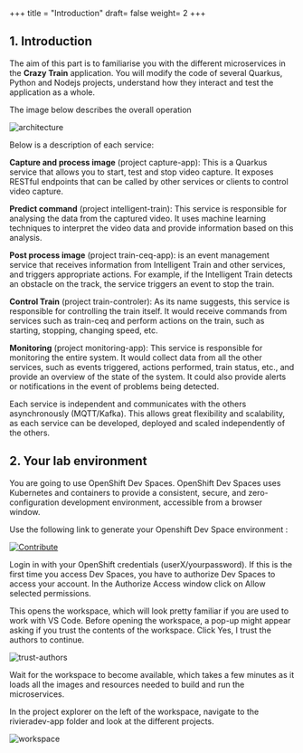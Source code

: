 +++
title = "Introduction"
draft= false
weight= 2
+++

## 1. Introduction 

The aim of this part is to familiarise you with the different microservices in the **Crazy Train** application. You will modify the code of several Quarkus, Python and Nodejs projects, understand how they interact and test the application as a whole.

The image below describes the overall operation

![architecture](/images/dev-section/architecture.png)

Below is a description of each service:

**Capture and process image** (project capture-app): This is a Quarkus service that allows you to start, test and stop video capture. It exposes RESTful endpoints that can be called by other services or clients to control video capture.

**Predict command** (project intelligent-train): This service is responsible for analysing the data from the captured video. It uses machine learning techniques to interpret the video data and provide information based on this analysis.

**Post process image** (project train-ceq-app): is an event management service that receives information from Intelligent Train and other services, and triggers appropriate actions. For example, if the Intelligent Train detects an obstacle on the track, the service triggers an event to stop the train.

**Control Train** (project train-controler): As its name suggests, this service is responsible for controlling the train itself. It would receive commands from services such as train-ceq and perform actions on the train, such as starting, stopping, changing speed, etc.

**Monitoring** (project monitoring-app): This service is responsible for monitoring the entire system. It would collect data from all the other services, such as events triggered, actions performed, train status, etc., and provide an overview of the state of the system. It could also provide alerts or notifications in the event of problems being detected.

Each service is independent and communicates with the others asynchronously (MQTT/Kafka). This allows great flexibility and scalability, as each service can be developed, deployed and scaled independently of the others.

## 2. Your lab environment

You are going to use OpenShift Dev Spaces. OpenShift Dev Spaces uses Kubernetes and containers to provide a consistent, secure, and zero-configuration development environment, accessible from a browser window.

Use the following link to generate your Openshift Dev Space environment : 

[![Contribute](https://www.eclipse.org/che/contribute.svg)](https://devspaces.apps.riviera-dev-2024.sandbox2830.opentlc.com/f?url=https://github.com/Demo-AI-Edge-Crazy-Train/rivieradev-app)


Login in with your OpenShift credentials (userX/yourpassword). If this is the first time you access Dev Spaces, you have to authorize Dev Spaces to access your account. In the Authorize Access window click on Allow selected permissions.



This opens the workspace, which will look pretty familiar if you are used to work with VS Code. Before opening the workspace, a pop-up might appear asking if you trust the contents of the workspace. Click Yes, I trust the authors to continue.

![trust-authors](/images/dev-section/trust-authors.png)

Wait for the workspace to become available, which takes a few minutes as it loads all the images and resources needed to build and run the microservices.

In the project explorer on the left of the workspace, navigate to the rivieradev-app folder and look at the different projects.

![workspace](/images/dev-section/workspace.png)
